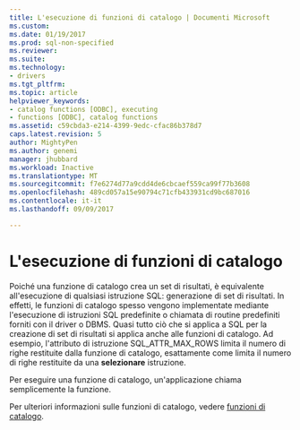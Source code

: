 ```yaml
---
title: L'esecuzione di funzioni di catalogo | Documenti Microsoft
ms.custom: 
ms.date: 01/19/2017
ms.prod: sql-non-specified
ms.reviewer: 
ms.suite: 
ms.technology:
- drivers
ms.tgt_pltfrm: 
ms.topic: article
helpviewer_keywords:
- catalog functions [ODBC], executing
- functions [ODBC], catalog functions
ms.assetid: c59cbda3-e214-4399-9edc-cfac86b378d7
caps.latest.revision: 5
author: MightyPen
ms.author: genemi
manager: jhubbard
ms.workload: Inactive
ms.translationtype: MT
ms.sourcegitcommit: f7e6274d77a9cdd4de6cbcaef559ca99f77b3608
ms.openlocfilehash: 489cd057a15e90794c71cfb433931cd9bc687016
ms.contentlocale: it-it
ms.lasthandoff: 09/09/2017

---
```

# <a name="executing-catalog-functions"></a>L'esecuzione di funzioni di catalogo
Poiché una funzione di catalogo crea un set di risultati, è equivalente all'esecuzione di qualsiasi istruzione SQL: generazione di set di risultati. In effetti, le funzioni di catalogo spesso vengono implementate mediante l'esecuzione di istruzioni SQL predefinite o chiamata di routine predefiniti forniti con il driver o DBMS. Quasi tutto ciò che si applica a SQL per la creazione di set di risultati si applica anche alle funzioni di catalogo. Ad esempio, l'attributo di istruzione SQL_ATTR_MAX_ROWS limita il numero di righe restituite dalla funzione di catalogo, esattamente come limita il numero di righe restituite da una **selezionare** istruzione.  
  
 Per eseguire una funzione di catalogo, un'applicazione chiama semplicemente la funzione.  
  
 Per ulteriori informazioni sulle funzioni di catalogo, vedere [funzioni di catalogo](../../../odbc/reference/develop-app/catalog-functions.md).

